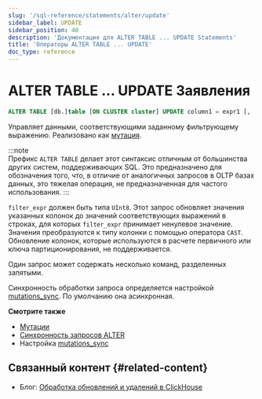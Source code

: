 ```yaml
---
slug: '/sql-reference/statements/alter/update'
sidebar_label: UPDATE
sidebar_position: 40
description: 'Документация для ALTER TABLE ... UPDATE Statements'
title: 'Операторы ALTER TABLE ... UPDATE'
doc_type: reference
---
```

# ALTER TABLE ... UPDATE Заявления

```sql
ALTER TABLE [db.]table [ON CLUSTER cluster] UPDATE column1 = expr1 [, ...] [IN PARTITION partition_id] WHERE filter_expr
```

Управляет данными, соответствующими заданному фильтрующему выражению. Реализовано как [мутация](/sql-reference/statements/alter/index.md#mutations).

:::note    
Префикс `ALTER TABLE` делает этот синтаксис отличным от большинства других систем, поддерживающих SQL. Это предназначено для обозначения того, что, в отличие от аналогичных запросов в OLTP базах данных, это тяжелая операция, не предназначенная для частого использования.
:::

`filter_expr` должен быть типа `UInt8`. Этот запрос обновляет значения указанных колонок до значений соответствующих выражений в строках, для которых `filter_expr` принимает ненулевое значение. Значения преобразуются к типу колонки с помощью оператора `CAST`. Обновление колонок, которые используются в расчете первичного или ключа партиционирования, не поддерживается.

Один запрос может содержать несколько команд, разделенных запятыми.

Синхронность обработки запроса определяется настройкой [mutations_sync](/operations/settings/settings.md/#mutations_sync). По умолчанию она асинхронная.

**Смотрите также**

- [Мутации](/sql-reference/statements/alter/index.md#mutations)
- [Синхронность запросов ALTER](/sql-reference/statements/alter/index.md#synchronicity-of-alter-queries)
- Настройка [mutations_sync](/operations/settings/settings.md/#mutations_sync)

## Связанный контент {#related-content}

- Блог: [Обработка обновлений и удалений в ClickHouse](https://clickhouse.com/blog/handling-updates-and-deletes-in-clickhouse)